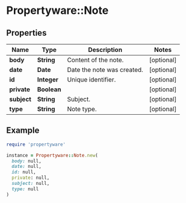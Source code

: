 # Propertyware::Note

## Properties

| Name | Type | Description | Notes |
| ---- | ---- | ----------- | ----- |
| **body** | **String** | Content of the note. | [optional] |
| **date** | **Date** | Date the note was created. | [optional] |
| **id** | **Integer** | Unique identifier. | [optional] |
| **private** | **Boolean** |  | [optional] |
| **subject** | **String** | Subject. | [optional] |
| **type** | **String** | Note type. | [optional] |

## Example

```ruby
require 'propertyware'

instance = Propertyware::Note.new(
  body: null,
  date: null,
  id: null,
  private: null,
  subject: null,
  type: null
)
```

